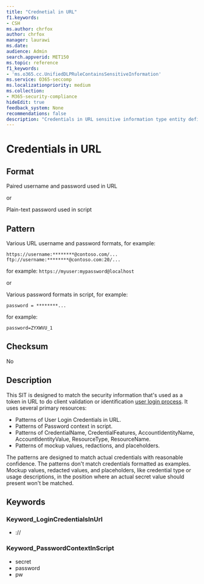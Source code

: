```yaml
---
title: "Crednetial in URL"
f1.keywords:
- CSH
ms.author: chrfox
author: chrfox
manager: laurawi
ms.date:
audience: Admin
search.appverid: MET150
ms.topic: reference
f1_keywords:
- 'ms.o365.cc.UnifiedDLPRuleContainsSensitiveInformation'
ms.service: O365-seccomp
ms.localizationpriority: medium
ms.collection:
- M365-security-compliance
hideEdit: true
feedback_system: None
recommendations: false
description: "Credentials in URL sensitive information type entity definition."
---
```


# Credentials in URL

## Format

Paired username and password used in URL

or

Plain-text password used in script

## Pattern

Various URL username and password formats, for example: 

`https://username:********@contoso.com/...`
`ftp://username:********@contoso.com:20/...`

for example:
`https://myuser:mypassword@localhost`

or

Various password formats in script, for example: 

`password = ********...`

for example:

`password=ZYXWVU_1`

## Checksum

No

## Description

This SIT is designed to match the security information that's used as a token in URL to do client validation or identification [user login process](/azure/key-vault/quick-create-portal). It uses several primary resources:

- Patterns of User Login Credentials in URL.
- Patterns of Password context in script.
- Patterns of CredentialName, CredentialFeatures, AccountIdentityName, AccountIdentityValue, ResourceType, ResourceName.
- Patterns of mockup values, redactions, and placeholders.

The patterns are designed to match actual credentials with reasonable confidence. The patterns don't match credentials formatted as examples. Mockup values, redacted values, and placeholders, like credential type or usage descriptions, in the position where an actual secret value should present won't be matched.

## Keywords

### Keyword_LoginCredentialsInUrl

- ://

### Keyword_PasswordContextInScript

- secret
- password
- pw
